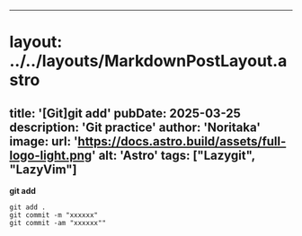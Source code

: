 
---
# layout: ../../layouts/MarkdownPostLayout.astro
title: '[Git]git add'
pubDate: 2025-03-25
description: 'Git practice'
author: 'Noritaka'
image:
    url: 'https://docs.astro.build/assets/full-logo-light.png'
    alt: 'Astro'
tags: ["Lazygit", "LazyVim"]
---



**git add**
```
git add .
git commit -m "xxxxxx"
git commit -am "xxxxxx""
```
